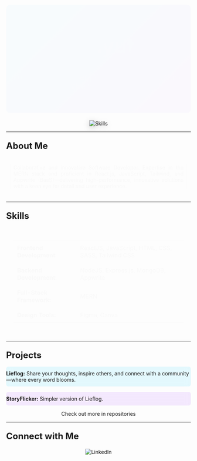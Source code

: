 <div align="center" style="padding: 20px; background: linear-gradient(135deg, rgba(0, 204, 255, 0.7), rgba(153, 51, 255, 0.7)); border-radius: 10px; box-shadow: 0px 4px 20px rgba(0, 0, 0, 0.1); animation: fadeIn 1s;">
  <h1 style="font-size: 3.5rem; font-weight: 700; color: white; animation: slideIn 1s;">Achyut</h1>
  <p style="font-size: 1.3rem; font-weight: 300; color: rgba(255, 255, 255, 0.9); animation: slideIn 1.2s;">Full-Stack Developer | Passionate about crafting innovative web applications</p>
</div>

<div align="center" style="margin-top: 20px;">
  <img src="https://skillicons.dev/icons?i=javascript,mongodb,expressjs,react,nodejs,redux,tailwindcss,html,css,scss,appwrite,figma,git,canva" alt="Skills" style="max-width: 80%; height: auto; filter: drop-shadow(0 4px 8px rgba(0, 0, 0, 0.2)); transition: transform 0.3s; cursor: pointer;" onmouseover="this.style.transform='scale(1.1)'" onmouseout="this.style.transform='scale(1)'"/>
</div>

---

<style>
@keyframes fadeIn {
  from { opacity: 0; }
  to { opacity: 1; }
}

@keyframes slideIn {
  from { transform: translateY(-20px); opacity: 0; }
  to { transform: translateY(0); opacity: 1; }
}
</style>

### <span style="font-size: 1.5rem; font-weight: bold;">About Me</span>

<p align="justify" style="background: rgba(255, 255, 255, 0.6); backdrop-filter: blur(8px); padding: 20px; border-radius: 8px; box-shadow: 0px 4px 12px rgba(0, 0, 0, 0.1); animation: fadeIn 1.5s;">
Collaborative and innovative Software Developer. Expertise in the MERN stack and proficient in React.js, JavaScript, Tailwind, and Appwrite (BaaS)—delivering high-performance, innovative solutions with a keen eye for detail and user experience.
</p>

---

### <span style="font-size: 1.5rem; font-weight: bold;">Skills</span>

<div align="center" style="padding: 20px; background: rgba(255, 255, 255, 0.5); backdrop-filter: blur(8px); border-radius: 8px; box-shadow: 0px 4px 12px rgba(0, 0, 0, 0.1); animation: fadeIn 1.7s;">
  <table style="width: 100%; border-collapse: collapse;">
    <tr style="border-bottom: 1px solid rgba(0, 0, 0, 0.1);">
      <td style="padding: 10px; text-align: left;"><strong>Frontend Development:</strong></td>
      <td style="padding: 10px; text-align: left;">ReactJS, JavaScript, HTML, CSS, SASS, Tailwind CSS</td>
    </tr>
    <tr style="border-bottom: 1px solid rgba(0, 0, 0, 0.1);">
      <td style="padding: 10px; text-align: left;"><strong>Backend Development:</strong></td>
      <td style="padding: 10px; text-align: left;">NodeJS, Express.js, MongoDB, Appwrite</td>
    </tr>
    <tr style="border-bottom: 1px solid rgba(0, 0, 0, 0.1);">
      <td style="padding: 10px; text-align: left;"><strong>Full-Stack Framework:</strong></td>
      <td style="padding: 10px; text-align: left;">MERN</td>
    </tr>
    <tr>
      <td style="padding: 10px; text-align: left;"><strong>Design Tools:</strong></td>
      <td style="padding: 10px; text-align: left;">Figma, Canva</td>
    </tr>
  </table>
</div>

---

### <span style="font-size: 1.5rem; font-weight: bold;">Projects</span>

<div align="left">
  <ul style="list-style-type: none; padding-left: 0;">
    <li style="padding: 10px 0; background: rgba(0, 204, 255, 0.1); backdrop-filter: blur(8px); border-radius: 6px; margin-bottom: 15px; transition: transform 0.3s;" onmouseover="this.style.transform='scale(1.03)'" onmouseout="this.style.transform='scale(1)'">
      <strong>Lieflog:</strong> Share your thoughts, inspire others, and connect with a community—where every word blooms.
    </li>
    <li style="padding: 10px 0; background: rgba(153, 51, 255, 0.1); backdrop-filter: blur(8px); border-radius: 6px; transition: transform 0.3s;" onmouseover="this.style.transform='scale(1.03)'" onmouseout="this.style.transform='scale(1)'">
      <strong>StoryFlicker:</strong> Simpler version of Lieflog.
    </li>
  </ul>
</div>
<p style="text-align: center;">Check out more in repositories</p>

---

### <span style="font-size: 1.5rem; font-weight: bold;">Connect with Me</span>

<div align="center" style="margin-top: 20px;">
  <a href="https://www.linkedin.com/in/suryanshuraj" style="text-decoration: none;">
    <img src="https://img.shields.io/badge/LinkedIn-0077B5?style=for-the-badge&logo=linkedin&logoColor=white" alt="LinkedIn">
  </a>
</div>
